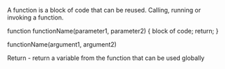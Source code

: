 A function is a block of code that can be reused.
Calling, running or invoking a function.

function functionName(parameter1, parameter2) {
	block of code;
	return;
}

functionName(argument1, argument2)

Return - return a variable from the function that can be used globally